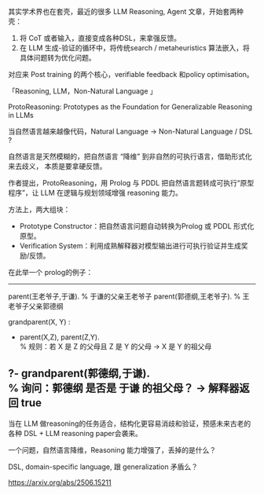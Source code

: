 其实学术界也在套壳，最近的很多 LLM Reasoning, Agent 文章，开始套两种壳：

1. 将 CoT 或者输入，直接变成各种DSL，来拿强反馈。
2. 在 LLM 生成-验证的循环中，将传统search / metaheuristics 算法嵌入，将具体问题转为优化问题。

对应来 Post training 的两个核心，verifiable feedback 和policy optimisation。


「Reasoning,  LLM，Non-Natural Language 」

ProtoReasoning: Prototypes as the Foundation for Generalizable Reasoning in LLMs

当自然语言越来越像代码，Natural Language -> Non-Natural Language / DSL ?

自然语言是天然模糊的，把自然语言 “降维” 到非自然的可执行语言，借助形式化来去歧义， 本质是要拿硬反馈。

作者提出，ProtoReasoning，用 Prolog  与 PDDL 把自然语言题转成可执行“原型程序”，让 LLM 在逻辑与规划领域增强 reasoning 能力。

方法上，两大组块：
- Prototype Constructor：把自然语言问题自动转换为Prolog 或 PDDL 形式化原型。
- Verification System：利用成熟解释器对模型输出进行可执行验证并生成奖励/反馈。

在此举一个 prolog的例子：

----

parent(王老爷子,于谦).           % 于谦的父亲王老爷子
parent(郭德纲,王老爷子).       % 王老爷子父亲郭德纲

grandparent(X, Y) : 
- parent(X,Z), parent(Z,Y).   
% 规则：若 X 是 Z 的父母且 Z 是 Y 的父母
 -> X 是 Y 的祖父母

?- grandparent(郭德纲,于谦).  
% 询问：郭德纲 是否是 于谦 的祖父母？
-> 解释器返回 true
----

当在 LLM 做reasoning的任务适合，结构化更容易消歧和验证，预感未来古老的各种 DSL + LLM reasoning paper会袭来。

一个问题，自然语言降维，Reasoning 能力增强了，丢掉的是什么？

DSL, domain-specific language, 跟 generalization 矛盾么？

https://arxiv.org/abs/2506.15211
